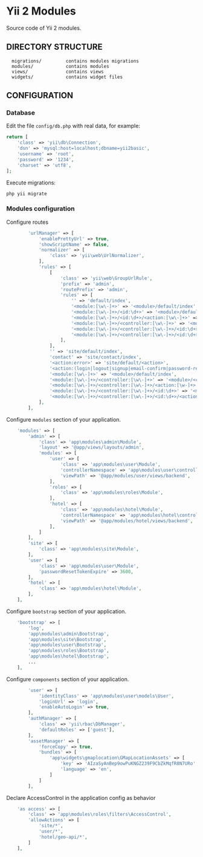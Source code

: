 Yii 2 Modules
============================

Source code of Yii 2 modules.

DIRECTORY STRUCTURE
-------------------

      migrations/         contains modules migrations
      modules/            contains modules
      views/              contains views
      widgets/            contains widget files


CONFIGURATION
-------------

### Database

Edit the file `config/db.php` with real data, for example:

```php
return [
    'class' => 'yii\db\Connection',
    'dsn' => 'mysql:host=localhost;dbname=yii2basic',
    'username' => 'root',
    'password' => '1234',
    'charset' => 'utf8',
];
```

Execute migrations:

~~~
php yii migrate
~~~

### Modules configuration ###

Configure routes

```php
        'urlManager' => [
            'enablePrettyUrl' => true,
            'showScriptName' => false,
            'normalizer' => [
                'class' => 'yii\web\UrlNormalizer',
            ],
            'rules' => [
                [
                    'class' => 'yii\web\GroupUrlRule',
                    'prefix' => 'admin',
                    'routePrefix' => 'admin',
                    'rules' => [
                        '' => 'default/index',
                        '<module:[\w\-]+>' => '<module>/default/index',
                        '<module:[\w\-]+>/<id:\d+>' => '<module>/default/view',
                        '<module:[\w\-]+>/<id:\d+>/<action:[\w\-]+>' => '<module>/default/<action>',
                        '<module:[\w\-]+>/<controller:[\w\-]+>' => '<module>/<controller>/index',
                        '<module:[\w\-]+>/<controller:[\w\-]+>/<id:\d+>' => '<module>/<controller>/view',
                        '<module:[\w\-]+>/<controller:[\w\-]+>/<id:\d+>/<action:[\w\-]+>' => '<module>/<controller>/<action>',
                    ],
                ],
                '' => 'site/default/index',
                'contact' => 'site/contact/index',
                '<action:error>' => 'site/default/<action>',
                '<action:(login|logout|signup|email-confirm|password-reset-request|password-reset)>' => 'user/default/<action>',
                '<module:[\w\-]+>' => '<module>/default/index',
                '<module:[\w\-]+>/<controller:[\w\-]+>' => '<module>/<controller>/index',
                '<module:[\w\-]+>/<controller:[\w\-]+>/<action:[\w-]+>' => '<module>/<controller>/<action>',
                '<module:[\w\-]+>/<controller:[\w\-]+>/<id:\d+>' => '<module>/<controller>/view',
                '<module:[\w\-]+>/<controller:[\w\-]+>/<id:\d+>/<action:[\w\-]+>' => '<module>/<controller>/<action>',
            ],
        ],
```

Configure `modules` section of your application.

```php
    'modules' => [
        'admin' => [
            'class' => 'app\modules\admin\Module',
            'layout' => '@app/views/layouts/admin',
            'modules' => [
                'user' => [
                    'class' => 'app\modules\user\Module',
                    'controllerNamespace' => 'app\modules\user\controllers\backend',
                    'viewPath' => '@app/modules/user/views/backend',
                ],
                'roles' => [
                    'class' => 'app\modules\roles\Module',
                ],
                'hotel' => [
                    'class' => 'app\modules\hotel\Module',
                    'controllerNamespace' => 'app\modules\hotel\controllers\backend',
                    'viewPath' => '@app/modules/hotel/views/backend',
                ],
            ]
        ],
        'site' => [
            'class' => 'app\modules\site\Module',
        ],
        'user' => [
            'class' => 'app\modules\user\Module',
            'passwordResetTokenExpire' => 3600,
        ],
        'hotel' => [
            'class' => 'app\modules\hotel\Module',
        ],
    ],
```

Configure `bootstrap` section of your application.

```php
    'bootstrap' => [
        'log',
        'app\modules\admin\Bootstrap',
        'app\modules\site\Bootstrap',
        'app\modules\user\Bootstrap',
        'app\modules\roles\Bootstrap',
        'app\modules\hotel\Bootstrap',
        ...
    ],
```

Configure `components` section of your application.

```php
        'user' => [
            'identityClass' => 'app\modules\user\models\User',
            'loginUrl' => 'login',
            'enableAutoLogin' => true,
        ],
        'authManager' => [
            'class' => 'yii\rbac\DbManager',
            'defaultRoles' => ['guest'],
        ],
        'assetManager' => [
            'forceCopy' => true,
            'bundles' => [
                'app\widgets\gmaplocation\GMapLocationAssets' => [
                    'key' => 'AIzaSyAnBep9owPuKNGZ239F9CbZkMqfR8N7URo',
                    'language' => 'en',
                ]
            ]
        ],
```

Declare AccessControl in the application config as behavior

```php
    'as access' => [
        'class' => 'app\modules\roles\filters\AccessControl',
        'allowActions' => [
            'site/*',
            'user/*',
            'hotel/geo-api/*',
        ]
    ],
```